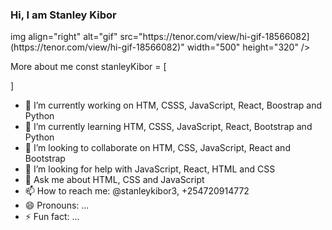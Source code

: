 ### Hi, I am Stanley Kibor

<p>img align="right" alt="gif" src="https://tenor.com/view/hi-gif-18566082](https://tenor.com/view/hi-gif-18566082)" width="500" height="320" /></p>
                                                       
More about me
const stanleyKibor = [ 

]
- 🔭 I’m currently working on HTM, CSSS, JavaScript, React, Boostrap and Python
- 🌱 I’m currently learning HTM, CSSS, JavaScript, React, Bootstrap and Python
- 👯 I’m looking to collaborate on HTM, CSS, JavaScript, React and Bootstrap
- 🤔 I’m looking for help with JavaScript, React, HTML and CSS
- 💬 Ask me about HTML, CSS and JavaScript
- 📫 How to reach me: @stanleykibor3, +254720914772
- 😄 Pronouns: ...
- ⚡ Fun fact: ...
